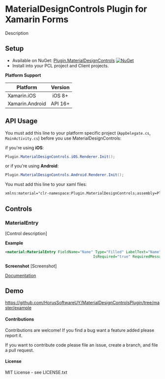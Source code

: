 # MaterialDesignControls Plugin for Xamarin Forms
Description

## Setup
* Available on NuGet: [Plugin.MaterialDesignControls](https://www.nuget.org/packages/Plugin.MaterialDesignControls/) [![NuGet](https://img.shields.io/nuget/v/Plugin.MaterialDesignControls.svg?label=NuGet)](https://www.nuget.org/packages/Plugin.MaterialDesignControls/)
* Install into your PCL project and Client projects.

**Platform Support**

|Platform|Version|
| ------------------- | :------------------: |
|Xamarin.iOS|iOS 8+|
|Xamarin.Android|API 16+|

## API Usage

You must add this line to your platform specific project (`AppDelegate.cs`, `MainActivity.cs`) before you use MaterialDesignControls:

if you're using **iOS**:
```C#
Plugin.MaterialDesignControls.iOS.Renderer.Init();           
```

or if you're using **Android**:
```C#
Plugin.MaterialDesignControls.Android.Renderer.Init();           
```
You must add this line to your xaml files:

```XML
xmlns:material="clr-namespace:Plugin.MaterialDesignControls;assembly=Plugin.MaterialDesignControls"
```

## Controls

### MaterialEntry
[Control description]

**Example**
```XML
<material:MaterialEntry FieldName="Name" Type="Filled" LabelText="Name" Placeholder="Enter your name"
                                        IsRequired="true" RequiredMessage="The name is required" MaxLength="12" />
```
**Screenshot**
[Screenshot]

[Documentation](https://github.com/HorusSoftwareUY/MaterialDesignControlsPlugin/wiki/MaterialEntry)

## Demo
https://github.com/HorusSoftwareUY/MaterialDesignControlsPlugin/tree/master/example

#### Contributions
Contributions are welcome! If you find a bug want a feature added please report it.

If you want to contribute code please file an issue, create a branch, and file a pull request.

#### License 
MIT License - see LICENSE.txt